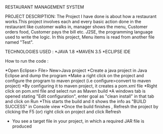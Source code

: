 RESTAURANT MANAGEMENT SYSTEM

PROJECT DESCRIPTION:
The Project I have done is about how a restaurant works.This project involves each and every basic action done in the restaurant like customer walks in, manager shows the menu, Customer orders food, Customer pays the bill etc. J2SE, the programming language used to write the logic. In this project, Menu items is read from another file named "Test".

TECHNOLOGIES USED :
*JAVA 1.8
*MAVEN 3.5
*ECLIPSE IDE

How to run the code :

*Open Eclipse> File> New>Java project
*Create a java project in Java Eclipse and dump the program
*Make a right click on the project and configure the program to maven project (i.e configure>convert to maven project) 
*By configuring it to maven project, it creates a pom.xml file
*Right click on pom.xml file and select run as Maven build
*A windows tab is opened stating "Edit configuration", enter goal as "clean install" in that tab and click on Run
*This starts the build and it shows the info as "BUILD SUCCESS" in Console view
*Once the build finishes , Refresh the project by clicking the F5 (or) right click on project and click Refresh
* You see a target file in your project, in which a required JAR file is produced
 

